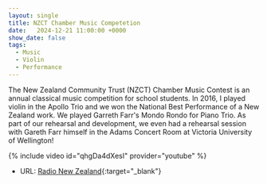 ```yaml
---
layout: single
title: NZCT Chamber Music Competetion
date:   2024-12-21 11:00:00 +0000
show_date: false
tags: 
  - Music
  - Violin
  - Performance
---
```


The New Zealand Community Trust (NZCT) Chamber Music Contest is an annual classical music competition for school students.
In 2016, I played violin in the Apollo Trio and we won the National Best Performance of a New Zealand work.
We played Garreth Farr's Mondo Rondo for Piano Trio.
As part of our rehearsal and development, we even had a rehearsal session with Gareth Farr himself in the Adams Concert Room at Victoria University of Wellington!

{% include video id="qhgDa4dXesI" provider="youtube" %}

- URL: [Radio New Zealand][RNZ]{:target="_blank"}

[RNZ]: https://www.rnz.co.nz/concert/programmes/musicalive/audio/201811605/nzct-chamber-music-contest-2016-apollo-trio